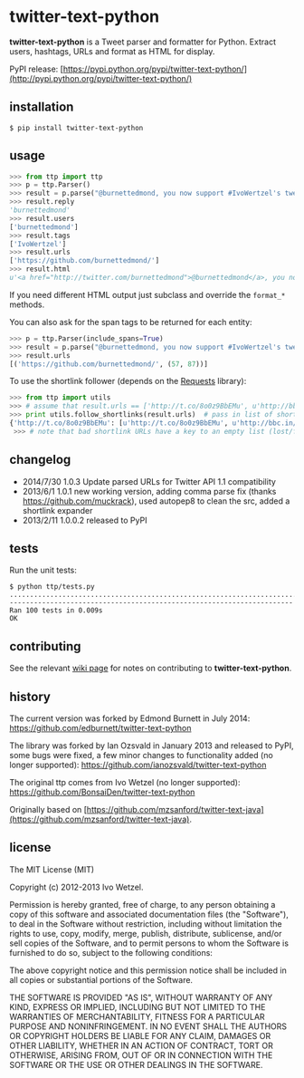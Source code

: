 twitter-text-python
===================

**twitter-text-python** is a Tweet parser and formatter for Python. Extract
users, hashtags, URLs and format as HTML for display.

PyPI release: [https://pypi.python.org/pypi/twitter-text-python/](http://pypi.python.org/pypi/twitter-text-python/)


installation
------------

    $ pip install twitter-text-python


usage
-----

```python
>>> from ttp import ttp
>>> p = ttp.Parser()
>>> result = p.parse("@burnettedmond, you now support #IvoWertzel's tweet parser! https://github.com/edburnett/")
>>> result.reply
'burnettedmond'
>>> result.users
['burnettedmond']
>>> result.tags
['IvoWertzel']
>>> result.urls
['https://github.com/burnettedmond/']
>>> result.html
u'<a href="http://twitter.com/burnettedmond">@burnettedmond</a>, you now support <a href="https://twitter.com/search?q=%23IvoWertzel">#IvoWertzel</a>\'s tweet parser! <a href="https://github.com/edburnett/">https://github.com/edburnett/</a>'
```

If you need different HTML output just subclass and override the `format_*` methods.

You can also ask for the span tags to be returned for each entity:

```python
>>> p = ttp.Parser(include_spans=True)
>>> result = p.parse("@burnettedmond, you now support #IvoWertzel's tweet parser! https://github.com/edburnett/")
>>> result.urls
[('https://github.com/burnettedmond/', (57, 87))]
```


To use the shortlink follower (depends on the [Requests](http://docs.python-requests.org/) library):

```python
>>> from ttp import utils
>>> # assume that result.urls == ['http://t.co/8o0z9BbEMu', u'http://bbc.in/16dClPF']
>>> print utils.follow_shortlinks(result.urls)  # pass in list of shortlink URLs
{'http://t.co/8o0z9BbEMu': [u'http://t.co/8o0z9BbEMu', u'http://bbc.in/16dClPF', u'http://www.bbc.co.uk/sport/0/21711199#TWEET650562'], u'http://bbc.in/16dClPF': [u'http://bbc.in/16dClPF', u'http://www.bbc.co.uk/sport/0/21711199#TWEET650562']}
 >>> # note that bad shortlink URLs have a key to an empty list (lost/forgotten shortlink URLs don't generate any error)
```


changelog
---------

* 2014/7/30 1.0.3 Update parsed URLs for Twitter API 1.1 compatibility
* 2013/6/1 1.0.1 new working version, adding comma parse fix (thanks https://github.com/muckrack), used autopep8 to clean the src, added a shortlink expander
* 2013/2/11 1.0.0.2 released to PyPI


tests
-----

Run the unit tests:

    $ python ttp/tests.py 
    ....................................................................................................
    ----------------------------------------------------------------------
    Ran 100 tests in 0.009s
    OK


contributing
------------

See the relevant [wiki
page](https://github.com/edburnett/twitter-text-python/wiki/Contributing) for
notes on contributing to **twitter-text-python**.


history
-------

The current version was forked by Edmond Burnett in July 2014:
https://github.com/edburnett/twitter-text-python

The library was forked by Ian Ozsvald in January 2013 and released to PyPI,
some bugs were fixed, a few minor changes to functionality added (no longer
supported): https://github.com/ianozsvald/twitter-text-python

The original ttp comes from Ivo Wetzel (no longer supported):
https://github.com/BonsaiDen/twitter-text-python

Originally based on
[https://github.com/mzsanford/twitter-text-java](https://github.com/mzsanford/twitter-text-java).


license
-------

The MIT License (MIT)

Copyright (c) 2012-2013 Ivo Wetzel.

Permission is hereby granted, free of charge, to any person obtaining a copy of
this software and associated documentation files (the "Software"), to deal in
the Software without restriction, including without limitation the rights to
use, copy, modify, merge, publish, distribute, sublicense, and/or sell copies
of the Software, and to permit persons to whom the Software is furnished to do
so, subject to the following conditions:

The above copyright notice and this permission notice shall be included in all
copies or substantial portions of the Software.

THE SOFTWARE IS PROVIDED "AS IS", WITHOUT WARRANTY OF ANY KIND, EXPRESS OR
IMPLIED, INCLUDING BUT NOT LIMITED TO THE WARRANTIES OF MERCHANTABILITY,
FITNESS FOR A PARTICULAR PURPOSE AND NONINFRINGEMENT. IN NO EVENT SHALL THE
AUTHORS OR COPYRIGHT HOLDERS BE LIABLE FOR ANY CLAIM, DAMAGES OR OTHER
LIABILITY, WHETHER IN AN ACTION OF CONTRACT, TORT OR OTHERWISE, ARISING FROM,
OUT OF OR IN CONNECTION WITH THE SOFTWARE OR THE USE OR OTHER DEALINGS IN THE
SOFTWARE.
